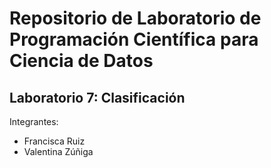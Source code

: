 # Repositorio de Laboratorio de Programación Científica para Ciencia de Datos

## Laboratorio 7: Clasificación
Integrantes:
* Francisca Ruiz
* Valentina Zúñiga
